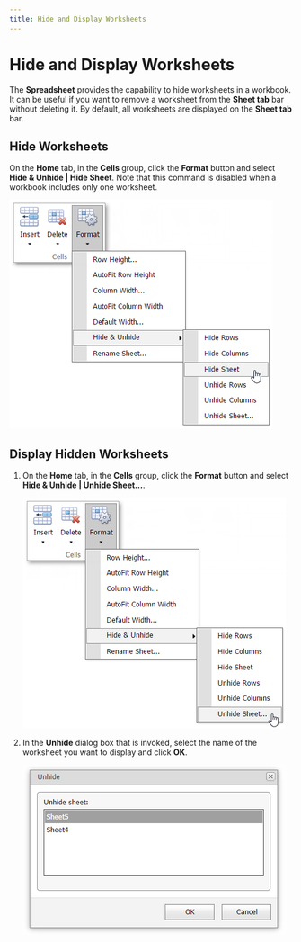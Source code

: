 ```yaml
---
title: Hide and Display Worksheets
---
```

# Hide and Display Worksheets
The **Spreadsheet** provides the capability to hide worksheets in a workbook. It can be useful if you want to remove a worksheet from the **Sheet tab** bar without deleting it. By default, all worksheets are displayed on the **Sheet tab** bar.

## Hide Worksheets
On the **Home** tab, in the **Cells** group, click the **Format** button and select **Hide &amp; Unhide | Hide Sheet**. Note that this command is disabled when a workbook includes only one worksheet.

![EUD_ASPxSpreadsheet_View_HideSheets](../../../images/Img117689.png)

## Display Hidden Worksheets
1. On the **Home** tab, in the **Cells** group, click the **Format** button and select **Hide &amp; Unhide | Unhide Sheet...**.
	
	![EUD_ASPxSpreadsheet_View_UnhideSheets](../../../images/Img117688.png)
2. In the **Unhide** dialog box that is invoked, select the name of the worksheet you want to display and click **OK**.
	
	![EUD_ASPxSpreadsheet_View_UnhideSheetsDialog](../../../images/Img117691.png)